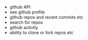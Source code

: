 
- github API
- see github profile
- github repos and recent commits etc
- search for repos
- github activity
- ability to clone or fork repos etc

